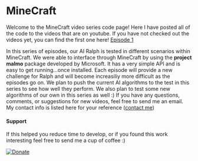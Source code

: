 # MineCraft

Welcome to the MineCraft video series code page! Here I have posted all of the code to the videos that are on youtube. If you have not checked out the videos yet, you can find the first one here! [Episode 1](https://youtu.be/36dcvShKctM)

In this series of episodes, our AI Ralph is tested in different scenarios within MineCraft. We were able to interface through MineCraft by using the **project malmo** package developed by Microsoft. It has a very simple API and is easy to get running...once installed. Each episode will provide a new challenge for Ralph and will become increasiliy more difficult as the episodes go on. We plan to push the current AI algorithms to the test in this series to see how well they perform. We also plan to test some new algorithms of our own in this series as well :) If you have any questions, comments, or suggestions for new videos, feel free to send me an email. My contact info is listed here for your reference ([contact me](https://marcbrittain.github.io/aboutme))





#### Support
If this helped you reduce time to develop, or if you found this work interesting feel free to send me a cup of coffee :)

[![Donate](https://img.shields.io/badge/Donate-PayPal-green.svg)](https://www.paypal.me/MarcBrittain)
